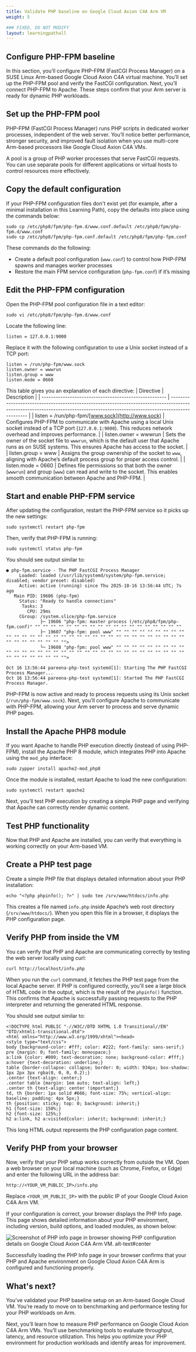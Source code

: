 ```yaml
---
title: Validate PHP baseline on Google Cloud Axion C4A Arm VM
weight: 5

### FIXED, DO NOT MODIFY
layout: learningpathall
---
```



## Configure PHP-FPM baseline
In this section, you’ll configure PHP-FPM (FastCGI Process Manager) on a SUSE Linux Arm-based Google Cloud Axion C4A virtual machine. You’ll set up the PHP-FPM pool and verify the FastCGI configuration. Next, you’ll connect PHP-FPM to Apache. These steps confirm that your Arm server is ready for dynamic PHP workloads.

## Set up the PHP-FPM pool

PHP-FPM (FastCGI Process Manager) runs PHP scripts in dedicated worker processes, independent of the web server. You’ll notice better performance, stronger security, and improved fault isolation when you use multi-core Arm-based processors like Google Cloud Axion C4A VMs.

A pool is a group of PHP worker processes that serve FastCGI requests. You can use separate pools for different applications or virtual hosts to control resources more effectively.

## Copy the default configuration

If your PHP-FPM configuration files don't exist yet (for example, after a minimal installation in this Learning Path), copy the defaults into place using the commands below:

```console
sudo cp /etc/php8/fpm/php-fpm.d/www.conf.default /etc/php8/fpm/php-fpm.d/www.conf
sudo cp /etc/php8/fpm/php-fpm.conf.default /etc/php8/fpm/php-fpm.conf
```
These commands do the following:
- Create a default pool configuration (`www.conf`) to control how PHP-FPM spawns and manages worker processes
- Restore the main FPM service configuration (`php-fpm.conf`) if it’s missing

## Edit the PHP-FPM configuration

Open the PHP-FPM pool configuration file in a text editor:

```console
sudo vi /etc/php8/fpm/php-fpm.d/www.conf
```

Locate the following line:

```output
listen = 127.0.0.1:9000
```
Replace it with the following configuration to use a Unix socket instead of a TCP port:

```console
listen = /run/php-fpm/www.sock
listen.owner = wwwrun
listen.group = www
listen.mode = 0660
```

This table gives you an explanation of each directive:
| Directive                                             | Description                                                                                                                                                                   |
| ----------------------------------------------------- | ----------------------------------------------------------------------------------------------------------------------------------------------------------------------------- |
| listen = /run/php-fpm/[www.sock](http://www.sock) | Configures PHP-FPM to communicate with Apache using a local Unix socket instead of a TCP port (`127.0.0.1:9000`). This reduces network overhead and improves performance. |
| listen.owner = wwwrun                             | Sets the owner of the socket file to `wwwrun`, which is the default user that Apache runs as on SUSE systems. This ensures Apache has access to the socket.               |
| listen.group = www                                | Assigns the group ownership of the socket to `www`, aligning with Apache’s default process group for proper access control.                                               |
| listen.mode = 0660                                | Defines file permissions so that both the owner (`wwwrun`) and group (`www`) can read and write to the socket. This enables smooth communication between Apache and PHP-FPM.  |


## Start and enable PHP-FPM service

After updating the configuration, restart the PHP-FPM service so it picks up the new settings:

```console
sudo systemctl restart php-fpm
```
Then, verify that PHP-FPM is running:

```console
sudo systemctl status php-fpm
```

You should see output similar to:

```output
● php-fpm.service - The PHP FastCGI Process Manager
     Loaded: loaded (/usr/lib/systemd/system/php-fpm.service; disabled; vendor preset: disabled)
     Active: active (running) since Thu 2025-10-16 13:56:44 UTC; 7s ago
   Main PID: 19606 (php-fpm)
     Status: "Ready to handle connections"
      Tasks: 3
        CPU: 29ms
     CGroup: /system.slice/php-fpm.service
             ├─ 19606 "php-fpm: master process (/etc/php8/fpm/php-fpm.conf)" "" "" "" "" "" "" "" "" "" "" "" "" "" "" "" "" "" "" ""
             ├─ 19607 "php-fpm: pool www" "" "" "" "" "" "" "" "" "" "" "" "" "" "" "" "" "" "" "" "" "" "" "" "" "" "" "" "" "" "" "" "" "" "" "" "" "" "" "" "">
             └─ 19608 "php-fpm: pool www" "" "" "" "" "" "" "" "" "" "" "" "" "" "" "" "" "" "" "" "" "" "" "" "" "" "" "" "" "" "" "" "" "" "" "" "" "" "" "" "">

Oct 16 13:56:44 pareena-php-test systemd[1]: Starting The PHP FastCGI Process Manager...
Oct 16 13:56:44 pareena-php-test systemd[1]: Started The PHP FastCGI Process Manager.
```
PHP-FPM is now active and ready to process requests using its Unix socket (`/run/php-fpm/www.sock`).
Next, you’ll configure Apache to communicate with PHP-FPM, allowing your Arm server to process and serve dynamic PHP pages.

## Install the Apache PHP8 module
If you want Apache to handle PHP execution directly (instead of using PHP-FPM), install the Apache PHP 8 module, which integrates PHP into Apache using the `mod_php` interface:

```console
sudo zypper install apache2-mod_php8
```
Once the module is installed, restart Apache to load the new configuration:

```console
sudo systemctl restart apache2
```
Next, you’ll test PHP execution by creating a simple PHP page and verifying that Apache can correctly render dynamic content.

## Test PHP functionality
Now that PHP and Apache are installed, you can verify that everything is working correctly on your Arm-based VM.

## Create a PHP test page
Create a simple PHP file that displays detailed information about your PHP installation:

```console
echo "<?php phpinfo(); ?>" | sudo tee /srv/www/htdocs/info.php
```
This creates a file named `info.php` inside Apache’s web root directory (`/srv/www/htdocs/`). When you open this file in a browser, it displays the PHP configuration page.

## Verify PHP from inside the VM
You can verify that PHP and Apache are communicating correctly by testing the web server locally using curl:

```console
curl http://localhost/info.php
```
When you run the `curl` command, it fetches the PHP test page from the local Apache server. If PHP is configured correctly, you'll see a large block of HTML code in the output, which is the result of the `phpinfo()` function. This confirms that Apache is successfully passing requests to the PHP interpreter and returning the generated HTML response.

You should see output similar to:

```output
<!DOCTYPE html PUBLIC "-//W3C//DTD XHTML 1.0 Transitional//EN" "DTD/xhtml1-transitional.dtd">
<html xmlns="http://www.w3.org/1999/xhtml"><head>
<style type="text/css">
body {background-color: #fff; color: #222; font-family: sans-serif;}
pre {margin: 0; font-family: monospace;}
a:link {color: #009; text-decoration: none; background-color: #fff;}
a:hover {text-decoration: underline;}
table {border-collapse: collapse; border: 0; width: 934px; box-shadow: 1px 2px 3px rgba(0, 0, 0, 0.2);}
.center {text-align: center;}
.center table {margin: 1em auto; text-align: left;}
.center th {text-align: center !important;}
td, th {border: 1px solid #666; font-size: 75%; vertical-align: baseline; padding: 4px 5px;}
th {position: sticky; top: 0; background: inherit;}
h1 {font-size: 150%;}
h2 {font-size: 125%;}
h2 a:link, h2 a:visited{color: inherit; background: inherit;}
```
This long HTML output represents the PHP configuration page content.

## Verify PHP from your browser
Now, verify that your PHP setup works correctly from outside the VM.
Open a web browser on your local machine (such as Chrome, Firefox, or Edge) and enter the following URL in the address bar:

```console
http://<YOUR_VM_PUBLIC_IP>/info.php
```
Replace `<YOUR_VM_PUBLIC_IP>` with the public IP of your Google Cloud Axion C4A Arm VM.

If your configuration is correct, your browser displays the PHP Info page. This page shows detailed information about your PHP environment, including version, build options, and loaded modules, as shown below:

![Screenshot of PHP info page in browser showing PHP configuration details on Google Cloud Axion C4A Arm VM. alt-text#center](images/php-web.png "PHP info page in browser on Google Cloud Axion C4A Arm VM")

Successfully loading the PHP Info page in your browser confirms that your PHP and Apache environment on Google Cloud Axion C4A Arm is configured and functioning properly.

## What's next?

You’ve validated your PHP baseline setup on an Arm-based Google Cloud VM. You’re ready to move on to benchmarking and performance testing for your PHP workloads on Arm.

Next, you’ll learn how to measure PHP performance on Google Cloud Axion C4A Arm VMs. You’ll use benchmarking tools to evaluate throughput, latency, and resource utilization. This helps you optimize your PHP environment for production workloads and identify areas for improvement.
